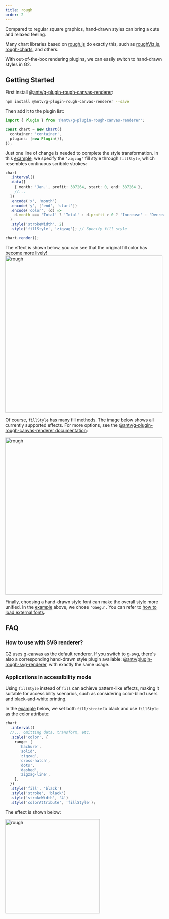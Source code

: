```yaml
---
title: rough
order: 2
---
```


Compared to regular square graphics, hand-drawn styles can bring a cute and relaxed feeling.

Many chart libraries based on [rough.js](https://roughjs.com) do exactly this, such as [roughViz.js](https://github.com/jwilber/roughViz), [rough-charts](https://beizhedenglong.github.io/rough-charts), and others.

With out-of-the-box rendering plugins, we can easily switch to hand-drawn styles in G2.

## Getting Started

First install [@antv/g-plugin-rough-canvas-renderer](https://g.antv.antgroup.com/plugins/rough-canvas-renderer):

```bash
npm install @antv/g-plugin-rough-canvas-renderer --save
```

Then add it to the plugin list:

```ts
import { Plugin } from '@antv/g-plugin-rough-canvas-renderer';

const chart = new Chart({
  container: 'container',
  plugins: [new Plugin()],
});
```

Just one line of change is needed to complete the style transformation. In this [example](/en/examples/style/rough/#interval), we specify the `'zigzag'` fill style through `fillStyle`, which resembles continuous scribble strokes:

```ts
chart
  .interval()
  .data([
    { month: 'Jan.', profit: 387264, start: 0, end: 387264 },
    //...
  ])
  .encode('x', 'month')
  .encode('y', ['end', 'start'])
  .encode('color', (d) =>
    d.month === 'Total' ? 'Total' : d.profit > 0 ? 'Increase' : 'Decrease',
  )
  .style('strokeWidth', 2)
  .style('fillStyle', 'zigzag'); // Specify fill style

chart.render();
```

The effect is shown below, you can see that the original fill color has become more lively!
<img alt="rough" src="https://mdn.alipayobjects.com/huamei_qa8qxu/afts/img/A*cYjCSLzqBVAAAAAAAAAAAAAADmJ7AQ/original" alt="sketchy barchart" width="500">

Of course, `fillStyle` has many fill methods. The image below shows all currently supported effects. For more options, see the [@antv/g-plugin-rough-canvas-renderer documentation](https://g.antv.antgroup.com/plugins/rough-canvas-renderer#fillstyle):

<img alt="rough" src="https://mdn.alipayobjects.com/huamei_qa8qxu/afts/img/A*vcwuS6mTGBUAAAAAAAAAAAAADmJ7AQ/original" alt="fillStyle in rough.js" width="500">

Finally, choosing a hand-drawn style font can make the overall style more unified. In the [example](/en/examples/style/rough/#interval) above, we chose `'Gaegu'`. You can refer to [how to load external fonts](https://g.antv.antgroup.com/api/basic/text#%E5%8A%A0%E8%BD%BD%E5%AD%97%E4%BD%93).

## FAQ

### How to use with SVG renderer?

G2 uses [g-canvas](https://g.antv.antgroup.com/api/renderer/canvas) as the default renderer. If you switch to [g-svg](https://g.antv.antgroup.com/api/renderer/svg), there's also a corresponding hand-drawn style plugin available: [@antv/plugin-rough-svg-renderer](https://g.antv.antgroup.com/plugins/rough-svg-renderer), with exactly the same usage.

### Applications in accessibility mode

Using `fillStyle` instead of `fill` can achieve pattern-like effects, making it suitable for accessibility scenarios, such as considering color-blind users and black-and-white printing.

In the [example](/en/examples/style/rough/#radial) below, we set both `fill/stroke` to black and use `fillStyle` as the color attribute:

```ts
chart
  .interval()
  //... omitting data, transform, etc.
  .scale('color', {
    range: [
      'hachure',
      'solid',
      'zigzag',
      'cross-hatch',
      'dots',
      'dashed',
      'zigzag-line',
    ],
  })
  .style('fill', 'black')
  .style('stroke', 'black')
  .style('strokeWidth', '4')
  .style('colorAttribute', 'fillStyle');
```

The effect is shown below:

<img alt="rough" src="https://mdn.alipayobjects.com/mdn/huamei_qa8qxu/afts/img/A*kJuuQ47YUicAAAAAAAAAAAAADmJ7AQ" alt="fillStyle in a11y" width="300">
